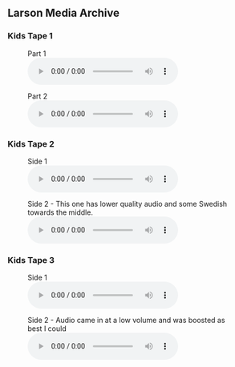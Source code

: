 ## Larson Media Archive

### Kids Tape 1

<figure>
	<figcaption>Part 1</figcaption>
	<audio controls src="https://jagpublic.s3.amazonaws.com/larson+kids+1.mp3">If you see this, your browser does not support the audio element</audio>
</figure>

<figure>
	<figcaption>Part 2</figcaption>
	<audio controls src="https://jagpublic.s3.amazonaws.com/larson+kids+1.2.mp3">If you see this, your browser does not support the audio element</audio>
</figure>

### Kids Tape 2

<figure>
	<figcaption>Side 1</figcaption>
	<audio controls src="https://jagpublic.s3.amazonaws.com/larson+kids+2.mp3">If you see this, your browser does not support the audio element</audio>
</figure>

<figure>
	<figcaption>Side 2 - This one has lower quality audio and some Swedish towards the middle.</figcaption>
	<audio controls src="https://jagpublic.s3.amazonaws.com/Larson+kids+2b.mp3">If you see this, your browser does not support the audio element</audio>
</figure>

### Kids Tape 3

<figure>
	<figcaption>Side 1</figcaption>
	<audio controls src="https://jagpublic.s3.amazonaws.com/Larson+kids+3a.mp3">If you see this, your browser does not support the audio element</audio>
</figure>

<figure>
	<figcaption>Side 2 - Audio came in at a low volume and was boosted as best I could</figcaption>
	<audio controls src="https://jagpublic.s3.amazonaws.com/Larson+kids+3b.mp3">If you see this, your browser does not support the audio element</audio>
</figure>
